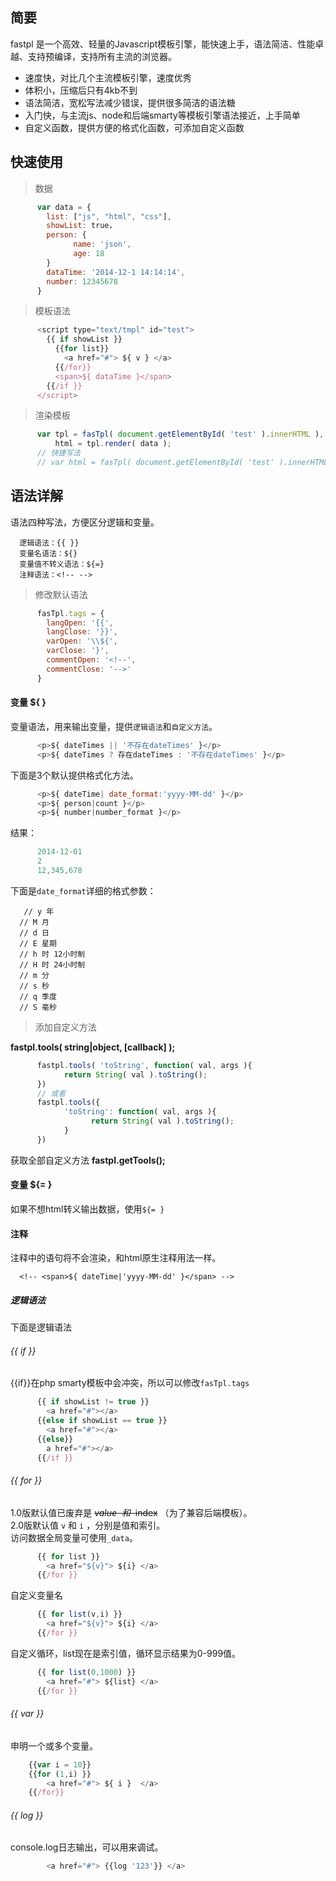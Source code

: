 ## 简要
fastpl 是一个高效、轻量的Javascript模板引擎，能快速上手，语法简洁、性能卓越、支持预编译，支持所有主流的浏览器。
* 速度快，对比几个主流模板引擎，速度优秀
* 体积小，压缩后只有4kb不到
* 语法简洁，宽松写法减少错误，提供很多简洁的语法糖
* 入门快，与主流js、node和后端smarty等模板引擎语法接近，上手简单
* 自定义函数，提供方便的格式化函数，可添加自定义函数

## 快速使用
> 数据
```js
      var data = {
      	list: ["js", "html", "css"],
      	showList: true，
      	person: {
      	      name: 'json',
      	      age: 18
      	}
      	dataTime: '2014-12-1 14:14:14',
      	number: 12345678
      }
```      
> 模板语法
```js
      <script type="text/tmpl" id="test">
        {{ if showList }}
          {{for list}}
            <a href="#"> ${ v } </a>
          {{/for}}
          <span>${ dataTime }</span>
        {{/if }}
      </script>
```      
> 渲染模板
```js
      var tpl = fasTpl( document.getElementById( 'test' ).innerHTML ),
          html = tpl.render( data );
      // 快捷写法
      // var html = fasTpl( document.getElementById( 'test' ).innerHTML, data );
```      
## 语法详解
语法四种写法，方便区分逻辑和变量。

      逻辑语法：{{ }}
      变量名语法：${}
      变量值不转义语法：${=}
      注释语法：<!-- -->

> 修改默认语法
```js
      fasTpl.tags = {
        langOpen: '{{',
        langClose: '}}',
        varOpen: '\\${',
        varClose: '}',
        commentOpen: '<!--',
        commentClose: '-->'
      }
```    
#### 变量 ${ }
变量语法，用来输出变量，提供`逻辑语法`和`自定义方法`。
```js
      <p>${ dateTimes || '不存在dateTimes' }</p>
      <p>${ dateTimes ? 存在dateTimes : '不存在dateTimes' }</p>
```      
下面是3个默认提供格式化方法。
```js
      <p>${ dateTime| date_format:'yyyy-MM-dd' }</p>
      <p>${ person|count }</p>
      <p>${ number|number_format }</p>
```  
 结果：
```js
      2014-12-01
      2
      12,345,678
```      
下面是`date_format`详细的格式参数：
      
       // y 年
      // M 月
      // d 日
      // E 星期
      // h 时 12小时制
      // H 时 24小时制
      // m 分
      // s 秒
      // q 季度
      // S 毫秒

> 添加自定义方法

__fastpl.tools( string|object, [callback] );__
```js
      fastpl.tools( 'toString', function( val, args ){ 
            return String( val ).toString();
      })
      // 或者
      fastpl.tools({
            'toString': function( val, args ){ 
                  return String( val ).toString();
            }
      })
 ```     
获取全部自定义方法
__fastpl.getTools();__

#### 变量 ${= }
如果不想html转义输出数据，使用`${= }`

#### 注释 <!-- -->
注释中的语句将不会渲染，和html原生注释用法一样。

      <!-- <span>${ dateTime|'yyyy-MM-dd' }</span> -->

##### 逻辑语法 
下面是逻辑语法

###### {{ if }}
{{if}}在php smarty模板中会冲突，所以可以修改`fasTpl.tags`
```js
      {{ if showList != true }}
        <a href="#"></a>
      {{else if showList == true }}
        <a href="#"></a>
      {{else}}
        a href="#"></a>
      {{/if }}
```      
###### {{ for }}
1.0版默认值已废弃是 ~~$value~~ 和 ~~$index~~ （为了兼容后端模板）。  
2.0版默认值 `v` 和 `i` ，分别是值和索引。  
访问数据全局变量可使用`_data`。
```js
      {{ for list }}
        <a href="${v}"> ${i} </a>
      {{/for }}
```      
自定义变量名
```js
      {{ for list(v,i) }}
        <a href="${v}"> ${i} </a>
      {{/for }}
```      
自定义循环，list现在是索引值，循环显示结果为0-999值。
```js
      {{ for list(0,1000) }}
        <a href="#"> ${list} </a>
      {{/for }}
```      
###### {{ var }}
申明一个或多个变量。
```js
	{{var i = 10}}
	{{for (1,i) }}
		<a href="#"> ${ i }  </a>
	{{/for}}
```
###### {{ log }}
console.log日志输出，可以用来调试。
```js
        <a href="#"> {{log '123'}} </a>
```      
